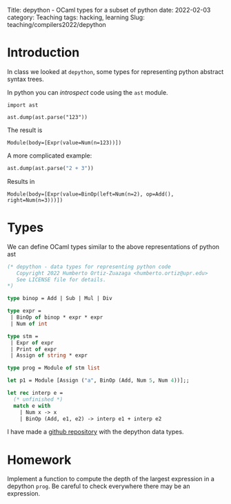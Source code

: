 Title: depython - OCaml types for a subset of python
date: 2022-02-03
category: Teaching
tags: hacking, learning
Slug: teaching/compilers2022/depython

# Introduction

In class we looked at `depython`, some types for representing python abstract syntax trees.

In python you can *introspect* code using the `ast` module.

```
import ast

ast.dump(ast.parse("123"))
```
The result is
```
Module(body=[Expr(value=Num(n=123))])
```

A more complicated example:

```python
ast.dump(ast.parse("2 + 3"))
```
Results in
```
Module(body=[Expr(value=BinOp(left=Num(n=2), op=Add(), right=Num(n=3)))])
```

# Types

We can define OCaml types similar to the above representations of python ast

```ocaml
(* depython - data types for representing python code 
   Copyright 2022 Humberto Ortiz-Zuazaga <humberto.ortiz@upr.edu>
   See LICENSE file for details.
*)

type binop = Add | Sub | Mul | Div

type expr =
 | BinOp of binop * expr * expr
 | Num of int

type stm =
 | Expr of expr
 | Print of expr
 | Assign of string * expr

type prog = Module of stm list

let p1 = Module [Assign ("a", BinOp (Add, Num 5, Num 4))];;

let rec interp e =
  (* unfinished *)
  match e with
    | Num x -> x
    | BinOp (Add, e1, e2) -> interp e1 + interp e2
```

I have made a [github repository](https://github.com/humberto-ortiz/compilers-2022) with the depython data types.

# Homework

Implement a function to compute the depth of the largest expression in a depython `prog`. Be careful to check everywhere there may be an expression.
